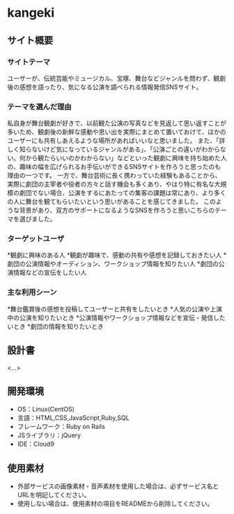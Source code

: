 # kangeki

## サイト概要
### サイトテーマ
ユーザーが、伝統芸能やミュージカル、宝塚、舞台などジャンルを問わず、観劇後の感想を語ったり、気になる公演を調べられる情報発信SNSサイト。

### テーマを選んだ理由
私自身が舞台観劇が好きで、以前観た公演の写真などを見返して思い返すことが多いため、観劇後の新鮮な感動や思い出を実際にまとめて置いておけて、ほかのユーザーにも共有しあえるような場所があればいいなと思いました。
また、「詳しく知らないけど気になっているジャンルがある」、「公演ごとの違いがわからない。何から観たらいいのかわからない」などといった観劇に興味を持ち始めた人の、趣味の幅を広げられるお手伝いができるSNSサイトを作ろうと思ったのも理由の一つです。
一方で、舞台芸術に長く携わっていた経験もあることから、実際に劇団の主宰者や役者の方々と話す機会も多くあり、やはり特に有名な大規模の劇団でない場合、公演をするにあたっての集客の課題は常にあり、より多くの人に舞台を観てもらいたいという思いがあることを感じてきました。
このような背景があり、双方のサポートになるようなSNSを作ろうと思いこちらのテーマを選びました。

### ターゲットユーザ
*観劇に興味のある人
*観劇が趣味で、感動の共有や感想を記録しておきたい人
*劇団の公演情報やオーディション、ワークショップ情報を知りたい人
*劇団の公演情報などの宣伝をしたい人

### 主な利用シーン
*舞台鑑賞後の感想を投稿してユーザーと共有をしたいとき
*人気の公演や上演中の公演を知りたいとき
*公演情報やワークショップ情報などを宣伝・発信したいとき
*劇団の情報を知りたいとき

## 設計書
<...>

## 開発環境
- OS：Linux(CentOS)
- 言語：HTML,CSS,JavaScript,Ruby,SQL
- フレームワーク：Ruby on Rails
- JSライブラリ：jQuery
- IDE：Cloud9

## 使用素材
- 外部サービスの画像素材・音声素材を使用した場合は、必ずサービス名とURLを明記してください。
- 使用しない場合は、使用素材の項目をREADMEから削除してください。
